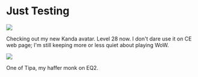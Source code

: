 # Just Testing

![](http://westkarana.com/images/kanda_28.gif)

Checking out my new Kanda avatar. Level 28 now. I don't dare use it on CE web page; I'm still keeping more or less quiet about playing WoW.

![](http://westkarana.com/images/tipa_eq2_monk.jpg)

One of Tipa, my haffer monk on EQ2.
